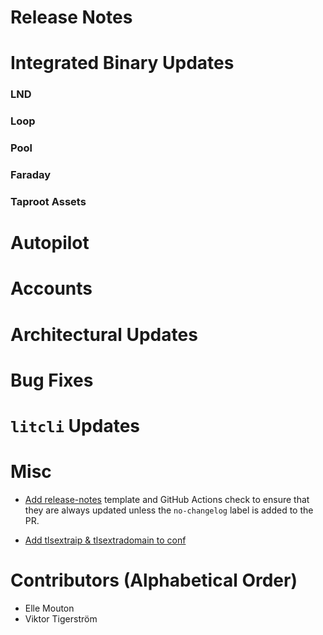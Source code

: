 # Release Notes

# Integrated Binary Updates

### LND
### Loop
### Pool
### Faraday
### Taproot Assets

# Autopilot 

# Accounts

# Architectural Updates

# Bug Fixes

# `litcli` Updates

# Misc

* [Add 
  release-notes](https://github.com/lightninglabs/lightning-terminal/pull/767) 
  template and GitHub Actions check to ensure that they are always updated 
  unless the `no-changelog` label is added to the PR.

* [Add tlsextraip & tlsextradomain to
  conf](https://github.com/lightninglabs/lightning-terminal/pull/778)

# Contributors (Alphabetical Order)

* Elle Mouton
* Viktor Tigerström